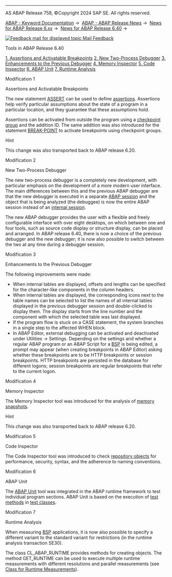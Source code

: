   

* * *

AS ABAP Release 758, ©Copyright 2024 SAP SE. All rights reserved.

[ABAP - Keyword Documentation](https://help.sap.com/doc/abapdocu_latest_index_htm/latest/en-US/abenabap.htm) →  [ABAP - ABAP Release News](https://help.sap.com/doc/abapdocu_latest_index_htm/latest/en-US/abennews.htm) →  [News for ABAP Release 6.xx](https://help.sap.com/doc/abapdocu_latest_index_htm/latest/en-US/abennews-6.htm) →  [News for ABAP Release 6.40](https://help.sap.com/doc/abapdocu_latest_index_htm/latest/en-US/abennews-640.htm) → 

 [![](Mail.gif?object=Mail.gif "Feedback mail for displayed topic") Mail Feedback](mailto:f1_help@sap.com?subject=Feedback%20on%20ABAP%20Documentation&body=Document:%20Tools%20in%20ABAP%20Release%206.40%2C%20ABENNEWS-640-TOOLS%2C%20758%0D%0A%0D%0AError:%0D%0A%0D%0A%0D%0A%0D%0ASuggestion%20for%20improvement:)

Tools in ABAP Release 6.40

[1\. Assertions and Activatable Breakpoints](#!ABAP_MODIFICATION_1@1@)
[2\. New Two-Process Debugger](#!ABAP_MODIFICATION_2@2@)
[3\. Enhancements to the Previous Debugger](#!ABAP_MODIFICATION_3@3@)
[4\. Memory Inspector](#!ABAP_MODIFICATION_4@4@)
[5\. Code Inspector](#!ABAP_MODIFICATION_5@5@)
[6\. ABAP Unit](#!ABAP_MODIFICATION_6@6@)
[7\. Runtime Analysis](#!ABAP_MODIFICATION_7@7@)

Modification 1   

Assertions and Activatable Breakpoints

The new statement [ASSERT](https://help.sap.com/doc/abapdocu_latest_index_htm/latest/en-US/abapassert.htm) can be used to define [assertions](https://help.sap.com/doc/abapdocu_latest_index_htm/latest/en-US/abenassertion_glosry.htm "Glossary Entry"). Assertions help verify particular assumptions about the state of a program in a particular location, and they guarantee that these assumptions hold.

Assertions can be activated from outside the program using a [checkpoint group](https://help.sap.com/doc/abapdocu_latest_index_htm/latest/en-US/abencheckpoint_group_glosry.htm "Glossary Entry") and the addition ID. The same addition was also introduced for the statement [BREAK-POINT](https://help.sap.com/doc/abapdocu_latest_index_htm/latest/en-US/abapbreak-point.htm) to activate breakpoints using checkpoint groups.

Hint

This change was also transported back to ABAP release 6.20.

Modification 2   

New Two-Process Debugger

The new two-process debugger is a completely new development, with particular emphasis on the development of a more modern user interface. The main differences between this and the previous ABAP debugger are that the new debugger is executed in a separate [ABAP session](https://help.sap.com/doc/abapdocu_latest_index_htm/latest/en-US/abenabap_session_glosry.htm "Glossary Entry") and the object that is being analyzed (the debuggee) is now the entire ABAP session instead of an [internal session](https://help.sap.com/doc/abapdocu_latest_index_htm/latest/en-US/abeninternal_session_glosry.htm "Glossary Entry").

The new ABAP debugger provides the user with a flexible and freely configurable interface with over eight desktops, on which between one and four tools, such as source code display or structure display, can be placed and arranged. In ABAP release 6.40, there is now a choice of the previous debugger and the new debugger; it is now also possible to switch between the two at any time during a debugger session.

Modification 3   

Enhancements to the Previous Debugger

The following improvements were made:

-   When internal tables are displayed, offsets and lengths can be specified for the character-like components in the column headers.
-   When internal tables are displayed, the corresponding icons next to the table names can be selected to list the names of all internal tables displayed in the previous debugger session and double-clicked to display them. The display starts from the line number and the component with which the selected table was last displayed.
-   If the program flow is stuck on a CASE statement, the system branches in a single step to the affected WHEN block.
-   In ABAP Editor, external debugging can be activated and deactivated under Utilities → Settings. Depending on the settings and whether a regular ABAP program or an ABAP Script for a [BSP](https://help.sap.com/doc/abapdocu_latest_index_htm/latest/en-US/abenbusiness_server_pages_glosry.htm "Glossary Entry") is being edited, a prompt may appear (when creating breakpoints in ABAP Editor) asking whether these breakpoints are to be HTTP breakpoints or session breakpoints. HTTP breakpoints are persisted in the database for different logons; session breakpoints are regular breakpoints that refer to the current logon.

Modification 4   

Memory Inspector

The Memory Inspector tool was introduced for the analysis of [memory snapshots](https://help.sap.com/doc/abapdocu_latest_index_htm/latest/en-US/abenmemory_snapshot_glosry.htm "Glossary Entry").

Hint

This change was also transported back to ABAP release 6.20.

Modification 5   

Code Inspector

The Code Inspector tool was introduced to check [repository objects](https://help.sap.com/doc/abapdocu_latest_index_htm/latest/en-US/abenrepository_object_glosry.htm "Glossary Entry") for performance, security, syntax, and the adherence to naming conventions.

Modification 6   

ABAP Unit

The [ABAP Unit](https://help.sap.com/doc/abapdocu_latest_index_htm/latest/en-US/abenabap_unit_glosry.htm "Glossary Entry") tool was integrated in the ABAP runtime framework to test individual program sections. ABAP Unit is based on the execution of [test methods](https://help.sap.com/doc/abapdocu_latest_index_htm/latest/en-US/abentest_method_glosry.htm "Glossary Entry") in [test classes](https://help.sap.com/doc/abapdocu_latest_index_htm/latest/en-US/abentest_class_glosry.htm "Glossary Entry").

Modification 7   

Runtime Analysis

When measuring [BSP](https://help.sap.com/doc/abapdocu_latest_index_htm/latest/en-US/abenbusiness_server_pages_glosry.htm "Glossary Entry") applications, it is now also possible to specify a different variant to the standard variant for restrictions (in the runtime analysis transaction SE30).

The class CL\_ABAP\_RUNTIME provides methods for creating objects. The method GET\_RUNTIME can be used to execute multiple runtime measurements with different resolutions and parallel measurements (see [Class for Runtime Measurements](https://help.sap.com/doc/abapdocu_latest_index_htm/latest/en-US/abencl_abap_runtime.htm)).